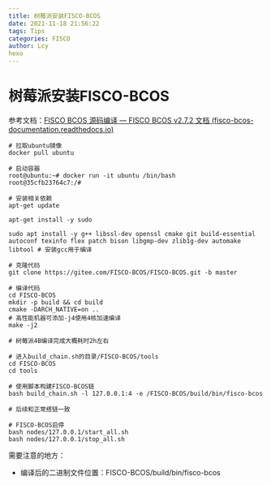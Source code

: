 ```yaml
---
title: 树莓派安装FISCO-BCOS
date: 2021-11-18 21:56:22
tags: Tips
categories: FISCO
author: Lcy
hexo
---
```


# 树莓派安装FISCO-BCOS

参考文档：[FISCO BCOS 源码编译 — FISCO BCOS v2.7.2 文档 (fisco-bcos-documentation.readthedocs.io)](https://fisco-bcos-documentation.readthedocs.io/zh_CN/latest/docs/tutorial/compile.html)

```shell
# 拉取ubuntu镜像
docker pull ubuntu

# 启动容器
root@ubuntu:~# docker run -it ubuntu /bin/bash
root@35cfb23764c7:/# 

# 安装相关依赖
apt-get update

apt-get install -y sudo

sudo apt install -y g++ libssl-dev openssl cmake git build-essential autoconf texinfo flex patch bison libgmp-dev zlib1g-dev automake libtool # 安装gcc用于编译

# 克隆代码
git clone https://gitee.com/FISCO-BCOS/FISCO-BCOS.git -b master

# 编译代码
cd FISCO-BCOS
mkdir -p build && cd build
cmake -DARCH_NATIVE=on ..
# 高性能机器可添加-j4使用4核加速编译
make -j2

# 树莓派4B编译完成大概耗时2h左右

# 进入build_chain.sh的目录/FISCO-BCOS/tools
cd FISCO-BCOS
cd tools

# 使用脚本构建FISCO-BCOS链
bash build_chain.sh -l 127.0.0.1:4 -e /FISCO-BCOS/build/bin/fisco-bcos

# 后续和正常搭链一致

# FISCO-BCOS启停
bash nodes/127.0.0.1/start_all.sh
bash nodes/127.0.0.1/stop_all.sh
```

需要注意的地方：

- 编译后的二进制文件位置：FISCO-BCOS/build/bin/fisco-bcos
